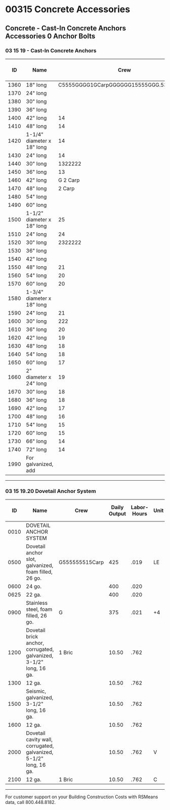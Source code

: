 # 00315 Concrete Accessories

## Concrete - Cast-In Concrete Anchors Accessories 0 Anchor Bolts

### 03 15 19 - Cast-In Concrete Anchors

| ID   | Name                                      | Crew         | Daily Output | Labor-Hours | Unit | Material | Labor | Equipment | Total  | Total Incl O&P |
|------|-------------------------------------------|--------------|-------------|-------------|------|----------|-------|-----------|--------|----------------|
| 1360 | 18" long                                  | C5555GGGG1GCarpGGGGGG15555GGG.533G55555 | Set  | 67.50      | 30          |          | 97.50  | 119            |
| 1370 | 24" long                                  |              | .533        | 82          | 30   |          | 112    | 135        |
| 1380 | 30" long                                  |              | .533        | 96          | 30   |          | 126    | 151        |
| 1390 | 36" long                                  |              | .533        | 109         | 30   |          | 139    | 165        |
| 1400 | 42" long                                  | 14           | .571        | 132         | 32   |          | 164    | 193        |
| 1410 | 48" long                                  | 14           | .571        | 147         | 32   |          | 179    | 210        |
| 1420 | 1-1/4" diameter x 18" long                | 14           | .571        | 96.50       | 32   |          | 128.50 | 154        |
| 1430 | 24" long                                  | 14           | .571        | 114         | 32   |          | 146    | 173        |
| 1440 | 30" long                                  | 1322222      | .615        | 131         | 34.50|          | 165.50 | 196        |
| 1450 | 36" long                                  | 13           | .615        | 148         | 34.50|          | 182.50 | 215        |
| 1460 | 42" long                                  | G 2 Carp     | 25          | .640        | V    | 166      | 36     | 202        | 237    |
| 1470 | 48" long                                  | 2 Carp       | 24          | .667        | Set  | 189      | 37.50  | 226.50     | 264    |
| 1480 | 54" long                                  |              | .696        | 222         | 39   |          | 261    | 305        |
| 1490 | 60" long                                  |              | .696        | 244         | 39   |          | 283    | 325        |
| 1500 | 1-1/2" diameter x 18" long                | 25           | .640        | 153         | 36   |          | 189    | 222        |
| 1510 | 24" long                                  | 24           | .667        | 177         | 37.50|          | 214.50 | 251        |
| 1520 | 30" long                                  | 2322222      | .696        | 200         | 39   |          | 239    | 279        |
| 1530 | 36" long                                  |              | .727        | 229         | 41   |          | 270    | 315        |
| 1540 | 42" long                                  |              | .727        | 260         | 41   |          | 301    | 345        |
| 1550 | 48" long                                  | 21           | .762        | 291         | 43   |          | 334    | 385        |
| 1560 | 54" long                                  | 20           | .800        | 355         | 45   |          | 400    | 455        |
| 1570 | 60" long                                  | 20           | .800        | 390         | 45   |          | 435    | 490        |
| 1580 | 1-3/4" diameter x 18" long                |              | .727        | 224         | 41   |          | 265    | 305        |
| 1590 | 24" long                                  | 21           | .762        | 262         | 43   |          | 305    | 350        |
| 1600 | 30" long                                  | 222          | .762        | 305         | 43   |          | 348    | 400        |
| 1610 | 36" long                                  | 20           | .800        | 345         | 45   |          | 390    | 445        |
| 1620 | 42" long                                  | 19           | .842        | 390         | 47.50|          | 437.50 | 495        |
| 1630 | 48" long                                  | 18           | .889        | 425         | 50   |          | 475    | 545        |
| 1640 | 54" long                                  | 18           | .889        | 525         | 50   |          | 575    | 655        |
| 1650 | 60" long                                  | 17           | .941        | 570         | 53   |          | 623    | 705        |
| 1660 | 2" diameter x 24" long                    | 19           | .842        | 330         | 47.50|          | 377.50 | 430        |
| 1670 | 30" long                                  | 18           | 889         | 370         | 50   |          | 420    | 480        |
| 1680 | 36" long                                  | 18           | .889        | 405         | 50   |          | 455    | 520        |
| 1690 | 42" long                                  | 17           | .941        | 450         | 53   |          | 503    | 575        |
| 1700 | 48" long                                  | 16           |             | 520         | 56.50|          | 576.50 | 655        |
| 1710 | 54" long                                  | 15           | 1.067       | 615         | 60   |          | 675    | 770        |
| 1720 | 60" long                                  | 15           | 1.067       | 665         | 60   |          | 725    | 820        |
| 1730 | 66" long                                  | 14           | 1.143       | 710         | 64.50|          | 774.50 | 875        |
| 1740 | 72" long                                  | 14           | 1.143       | 775         | 64.50|          | 839.50 | 950        |
| 1990 | For galvanized, add                       |              |             |             | Ea   | 75%      |       |           |        |                |

---

### 03 15 19.20 Dovetail Anchor System

| ID   | Name                                                                 | Crew         | Daily Output | Labor-Hours | Unit | Material | Labor | Equipment | Total | Total Incl O&P |
|------|----------------------------------------------------------------------|--------------|-------------|-------------|------|----------|-------|-----------|-------|----------------|
| 0010 | DOVETAIL ANCHOR SYSTEM                                               |              |             |             |      |          |       |           |       |                |
| 0500 | Dovetail anchor slot, galvanized, foam filled, 26 go.                | G555555515Carp | 425         | .019        | LE   | .69      | 1.06  |           | 1.75  | 2.34           |
| 0600 | 24 go.                                                               |              | 400         | .020        |      | .83      | 1.13  |           | 1.96  | 2.59           |
| 0625 | 22 ga.                                                               |              | 400         | .020        |      | .47      | 1.13  |           | 1.60  | 2.20           |
| 0900 | Stainless steel, foam filled, 26 go.                                 | G            | 375         | .021        | +4   | 1.10     | 1.20  |           | 2.30  | 3              |
| 1200 | Dovetail brick anchor, corrugated, galvanized, 3-1/2" long, 16 ga.   | 1 Bric       | 10.50       | .762        |      | 202      | 424   |           | 62    | 85             |
| 1300 | 12 ga.                                                               |              | 10.50       | .762        |      | 24       | 42    |           | 66    | 89.50          |
| 1500 | Seismic, galvanized, 3-1/2" long, 16 ga.                             |              | 10.50       | .762        |      | 77.50    | 42    |           | 119.50| 148            |
| 1600 | 12 ga.                                                               |              | 10.50       | .762        |      | 105      | 42    |           | 147   | 178            |
| 2000 | Dovetail cavity wall, corrugated, galvanized, 5-1/2" long, 16 ga.    |              | 10.50       | .762        | V    | 24       | 42    |           | 6635  | 89.50          |
| 2100 | 12 ga.                                                               | 1 Bric       | 10.50       | .762        | C    | 31       | 42    |           | 73    | 97             |

---

For customer support on your Building Construction Costs with RSMeans data, call 800.448.8182.